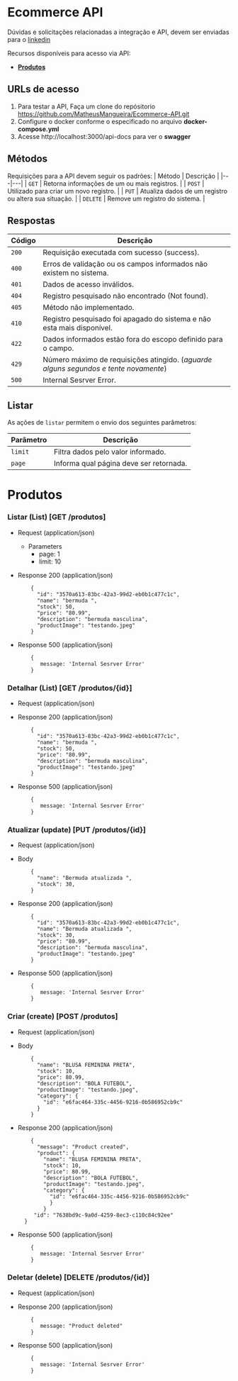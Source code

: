 # Ecommerce API

Dúvidas e solicitações relacionadas a integração e API, devem ser enviadas para o [linkedin](https://www.linkedin.com/in/matheusmangueira/)

Recursos disponíveis para acesso via API:
* [**Produtos**](#Produtos)

## URLs de acesso

1)  Para testar a API, Faça um clone do repósitorio https://github.com/MatheusMangueira/Ecommerce-API.git
2)  Configure o docker conforme o especificado no arquivo <strong> docker-compose.yml </strong>
3)  Acesse http://localhost:3000/api-docs para ver o <strong>swagger</strong> 

## Métodos

Requisições para a API devem seguir os padrões:
| Método | Descrição |
|---|---|
| `GET` | Retorna informações de um ou mais registros. |
| `POST` | Utilizado para criar um novo registro. |
| `PUT` | Atualiza dados de um registro ou altera sua situação. |
| `DELETE` | Remove um registro do sistema. |


## Respostas

| Código | Descrição |
|---|---|
| `200` | Requisição executada com sucesso (success).|
| `400` | Erros de validação ou os campos informados não existem no sistema.|
| `401` | Dados de acesso inválidos.|
| `404` | Registro pesquisado não encontrado (Not found).|
| `405` | Método não implementado.|
| `410` | Registro pesquisado foi apagado do sistema e não esta mais disponível.|
| `422` | Dados informados estão fora do escopo definido para o campo.|
| `429` | Número máximo de requisições atingido. (*aguarde alguns segundos e tente novamente*)|
| `500` | Internal Sesrver Error.|

## Listar
As ações de `listar` permitem o envio dos seguintes parâmetros:

| Parâmetro | Descrição |
|---|---|
| `limit` | Filtra dados pelo valor informado. |
| `page` | Informa qual página deve ser retornada. |


# Produtos

### Listar (List) [GET /produtos]

+ Request (application/json)

  + Parameters
      - page: 1
      - limit: 10
    
+ Response 200 (application/json)

          {
            "id": "3570a613-83bc-42a3-99d2-eb0b1c477c1c",
            "name": "bermuda ",
            "stock": 50,
            "price": "80.99",
            "description": "bermuda masculina",
            "productImage": "testando.jpeg"
          }

+ Response 500 (application/json)

          {
             message: 'Internal Sesrver Error'
          }


### Detalhar (List) [GET /produtos/{id}]

+ Request (application/json)

+ Response 200 (application/json)

          {
            "id": "3570a613-83bc-42a3-99d2-eb0b1c477c1c",
            "name": "bermuda ",
            "stock": 50,
            "price": "80.99",
            "description": "bermuda masculina",
            "productImage": "testando.jpeg"
          }

+ Response 500 (application/json)

          {
             message: 'Internal Sesrver Error'
          }


### Atualizar (update) [PUT /produtos/{id}]

+ Request (application/json)

+ Body
    
          {
            "name": "Bermuda atualizada ",
            "stock": 30,
          }

+ Response 200 (application/json)

          {
            "id": "3570a613-83bc-42a3-99d2-eb0b1c477c1c",
            "name": "Bermuda atualizada ",
            "stock": 30,
            "price": "80.99",
            "description": "bermuda masculina",
            "productImage": "testando.jpeg"
          }

+ Response 500 (application/json)

          {
             message: 'Internal Sesrver Error'
          }


### Criar (create) [POST /produtos]

+ Request (application/json)

+ Body

          {
            "name": "BLUSA FEMININA PRETA",
            "stock": 10,
            "price": 80.99,
            "description": "BOLA FUTEBOL",
            "productImage": "testando.jpeg",
            "category": {
              "id": "e6fac464-335c-4456-9216-0b586952cb9c"
            }
          }
    
+ Response 200 (application/json)
  
          {
            "message": "Product created",
            "product": {
              "name": "BLUSA FEMININA PRETA",
              "stock": 10,
              "price": 80.99,
              "description": "BOLA FUTEBOL",
              "productImage": "testando.jpeg",
              "category": {
                "id": "e6fac464-335c-4456-9216-0b586952cb9c"
                }
              }
           "id": "7638bd9c-9a0d-4259-8ec3-c110c84c92ee"
        }


+ Response 500 (application/json)

          {
             message: 'Internal Sesrver Error'
          }


### Deletar (delete) [DELETE /produtos/{id}]

+ Request (application/json)

+ Response 200 (application/json)

          {
             message: "Product deleted"
          }

+ Response 500 (application/json)

          {
             message: 'Internal Sesrver Error'
          }



    

